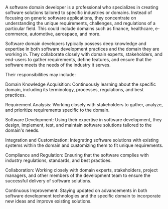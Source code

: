 A software domain developer is a professional who specializes in creating software solutions tailored to specific industries or domains. Instead of focusing on generic software applications, they concentrate on understanding the unique requirements, challenges, and regulations of a particular field. This could include domains such as finance, healthcare, e-commerce, automotive, aerospace, and more.

Software domain developers typically possess deep knowledge and expertise in both software development practices and the domain they are working in. They collaborate closely with domain experts, stakeholders, and end-users to gather requirements, define features, and ensure that the software meets the needs of the industry it serves.

Their responsibilities may include:

Domain Knowledge Acquisition: Continuously learning about the specific domain, including its terminology, processes, regulations, and best practices.

Requirement Analysis: Working closely with stakeholders to gather, analyze, and prioritize requirements specific to the domain.

Software Development: Using their expertise in software development, they design, implement, test, and maintain software solutions tailored to the domain's needs.

Integration and Customization: Integrating software solutions with existing systems within the domain and customizing them to fit unique requirements.

Compliance and Regulation: Ensuring that the software complies with industry regulations, standards, and best practices.

Collaboration: Working closely with domain experts, stakeholders, project managers, and other members of the development team to ensure the successful delivery of software solutions.

Continuous Improvement: Staying updated on advancements in both software development technologies and the specific domain to incorporate new ideas and improve existing solutions.
